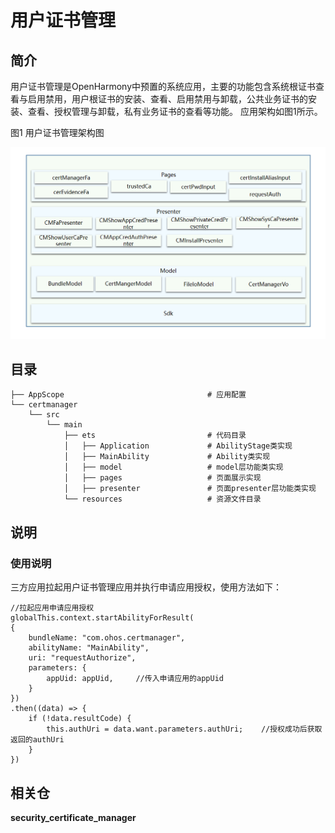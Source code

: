 # 用户证书管理

## 简介<a name="section11660541593"></a>

用户证书管理是OpenHarmony中预置的系统应用，主要的功能包含系统根证书查看与启用禁用，用户根证书的安装、查看、启用禁用与卸载，公共业务证书的安装、查看、授权管理与卸载，私有业务证书的查看等功能。
应用架构如图1所示。

图1 用户证书管理架构图

![](doc/image/image-20220727141455437.png)


## 目录<a name="section161941989596"></a>

```
├── AppScope								# 应用配置
└── certmanager
    └── src
        └── main
            ├── ets							# 代码目录
            │   ├── Application				# AbilityStage类实现
            │   ├── MainAbility				# Ability类实现
            │   ├── model					# model层功能类实现
            │   ├── pages					# 页面展示实现
            │   ├── presenter				# 页面presenter层功能类实现
            └── resources					# 资源文件目录
```

## 说明<a name="section1312121216216"></a>

### 使用说明<a name="section1551164914237"></a>

三方应用拉起用户证书管理应用并执行申请应用授权，使用方法如下：

```
//拉起应用申请应用授权
globalThis.context.startAbilityForResult(
{
    bundleName: "com.ohos.certmanager",
    abilityName: "MainAbility",
    uri: "requestAuthorize",
    parameters: {
    	appUid: appUid,		//传入申请应用的appUid
    }
})
.then((data) => {
	if (!data.resultCode) {
    	this.authUri = data.want.parameters.authUri;	//授权成功后获取返回的authUri
    }
})
```

## 相关仓<a name="section1371113476307"></a>

**security_certificate_manager**
